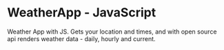 # WeatherApp - JavaScript

Weather App with JS. Gets your location and times, and with open source api renders weather data - daily, hourly and current.
